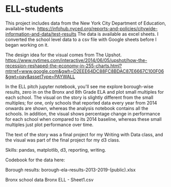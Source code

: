 # ELL-students

This project includes data from the New York City Department of Education, available here. https://infohub.nyced.org/reports-and-policies/citywide-information-and-data/test-results The data is available as excel sheets. I converted the school level data to a csv file with Google sheets before I began working on it. 

The design idea for the visual comes from The Upshot. https://www.nytimes.com/interactive/2014/06/05/upshot/how-the-recession-reshaped-the-economy-in-255-charts.html?mtrref=www.google.com&gwh=D2EEE64DC88FC8BDAC87E6667C100F06&gwt=pay&assetType=PAYWALL

In the ELL pitch jupyter notebook, you'll see me explore borough-wise results, zero in on the Bronx and 8th Grade ELA and plot small multiples for each school. The visual on the story is slightly different from the small multiples; for one, only schools that reported data every year from 2014 onwards are shown, whereas the analysis notebook contains all the schools. In addition, the visual shows percentage change in performance for each school when compared to its 2014 baseline, whereas these small multiples just plot performance over time. 

The text of the story was a final project for my Writing with Data class, and the visual was part of the final project for my d3 class. 

Skills:
pandas, matplotlib, d3, reporting, writing. 

Codebook for the data here:

Borough results:
borough-ela-results-2013-2019-(public).xlsx

Bronx school data 
Bronx ELL - Sheet1.csv
